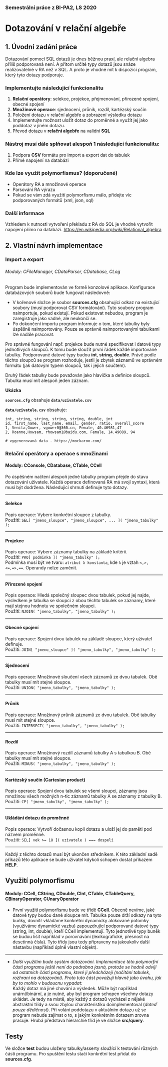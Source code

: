 ### Semestrální práce z BI-PA2, LS 2020

# Dotazování v relační algebře

## 1. Úvodní zadání práce
Dotazování pomocí SQL dotazů je dnes běžnou praxí, ale relační algebra příliš podporovaná není. A přitom určité typy dotazů jsou snáze realizovatelné v RA než v SQL. A proto je vhodné mít k dispozici program, který tyto dotazy podporuje.

### Implementujte následující funkcionalitu
1. **Relační operátory**: selekce, projekce, přejmenování, přirozené spojení, obecné spojení
2. **Množinové operace**: sjednocení, průnik, rozdíl, kartézský součin
3. Položení dotazu v relační algebře a zobrazení výsledku dotazu
4. Implementujte možnost uložit dotaz do proměnné a využít jej jako poddotaz v jiném dotazu.
5. Převod dotazu v **relační algebře** na validní **SQL**

### Nástroj musí dále splňovat alespoň 1 následující funkcionalitu:
1. Podpora **CSV** formátu pro import a export dat do tabulek
2. Přímé napojení na databázi

### Kde lze využít polymorfismus? (doporučené)
- Operátory RA a množinové operace
- Parsování RA výrazu
- Pokud se vám zdá využití polymorfismu málo, přidejte víc podporovaných formátů (xml, json, sql)

### Další informace
Vzhledem k nutnosti vytvoření překladu z RA do SQL je vhodné vytvořit napojení přímo na databázi.
https://en.wikipedia.org/wiki/Relational_algebra

## 2. Vlastní návrh implementace
### Import a export
###### Moduly: CFileManager, CDataParser, CDatabase, CLog
Program bude implementován ve formě konzolové aplikace. Konfigurace databázových souborů bude fungovat následovně:
- V kořenové složce je soubor **sources.cfg** obsahující odkaz na existující soubory (musí podporovat CSV formátování).  Tyto soubory program naimportuje, pokud existují. Pokud existovat nebudou, program je zaregistruje jako vadné, ale neukončí se.
- Po dokončení importu program informuje o tom, které tabulky byly úspěšně naimportovány. Pouze se správně naimportovanými tabulkami lze nadále pracovat.

Pro správné fungování např. projekce bude nutné specifikovat i datové typy jednotlivých sloupců. K tomu bude sloužit první řádek každé importované tabulky. Podporované datové typy budou  **int**, **string**, **double**. Právě podle těchto sloupců se program rozhoduje, jestli je zbytek záznamů ve správném formátu (jak datovým typem sloupců, tak i jejich součtem).

Druhý řádek tabulky bude považován jako hlavička a definice sloupců. Tabulka musí mít alespoň jeden záznam.

**Ukázka**

**`sources.cfg`** obsahuje **`data/uzivatele.csv`**

**`data/uzivatele.csv`** obsahuje:


```
int, string, string, string, string, double, int
id, first_name, last_name, email, gender, ratio, overall_score
1, Venita,Gower, vgower0@360.cn, Female, 40.46981,47
2, Roanne,Howsam, rhowsam1@baidu.com, Female, 14.49089, 94

# vygenerovaná data - https://mockaroo.com/
```

### Relační operátory a operace s množinami
#### Moduly: CConsole, CDatabase, CTable, CCell
Po úspěšném načtení alespoň jedné tabulky program přejde do stavu dotazování uživatele. Každá operace definovaná RA má svojí syntaxi, která musí být dodržena. Následující shrnutí definuje tyto dotazy.

---

#### Selekce
Popis operace: Vybere konkrétní sloupce z tabulky.\
Použití: ``SEL[ "jmeno_sloupce", "jmeno_sloupce", ... ]( "jmeno_tabulky" );`` 

---

#### Projekce
Popis operace: Vybere záznamy tabulky na základě kritérií.\
Použití: ``PRO[ podminka ]( "jmeno_tabulky" );``\
Podmínka musí být ve tvaru: ``atribut λ konstanta``, kde `λ` je vztah ``<,>,<=,=>,==``. Operandy nelze zaměnit.

---

#### Přirozené spojení
Popis operace: Hledá společný sloupec dvou tabulek, pokud jej najde, výsledkem je tabulka se sloupci z obou těchto tabulek se záznamy, které mají stejnou hodnotu ve společném sloupci.\
Použití: ``NJOIN( "jmeno_tabulky", "jmeno_tabulky" );``

---

#### Obecné spojení
Popis operace: Spojení dvou tabulek na základě sloupce, který uživatel definuje.\
Použití: ``JOIN[ "jmeno_sloupce" ]( "jmeno_tabulky", "jmeno_tabulky" );``

---

#### Sjednocení
Popis operace: Množinové sloučení všech záznamů ze dvou tabulek. Obě tabulky musí mít stejné sloupce.\
Použití: ``UNION( "jmeno_tabulky", "jmeno_tabulky" );``

---

#### Průnik
Popis operace: Množinový průnik záznamů ze dvou tabulek. Obě tabulky musí mít stejné sloupce.\
Použití: ``INTERSECT( "jmeno_tabulky", "jmeno_tabulky" );``

---

#### Rozdíl
Popis operace: Množinový rozdíl záznamů tabulky A s tabulkou B. Obě tabulky musí mít stejné sloupce.\
Použití: ``MINUS( "jmeno_tabulky", "jmeno_tabulky" );``

---

#### Kartézský součin (Cartesian product)
Popis operace: Spojení dvou tabulek se všemi sloupci, záznamy jsou množinou všech možných n-tic záznamů tabulky A se záznamy z tabulky B.\
Použití: ``CP( "jmeno_tabulky", "jmeno_tabulky" );``

---

#### Ukládání dotazu do proměnné
Popis operace: Vytvoří dočasnou kopii dotazu a uloží jej do paměti pod názvem proměnné.\
Použití: ``SEL[ vek >= 18 ]( uzivatele ) === dospeli``

---

Každý z těchto dotazů musí být ukončen středníkem.
K této základní sadě příkazů této aplikace se bude uživatel kdykoli schopen dostat příkazem **HELP**.

## Využití polymorfismu

#### Moduly: CCell, CString, CDouble, CInt, CTable, CTableQuery, CBinaryOperator, CUnaryOperator

- První využití polymorfismu bude ve třídě **CCell**. Obecně nevíme, jaké datové typy budou dané sloupce mít. Tabulka pouze drží odkazy na tyto buňky, dovnitř vkládáme konkrétní dynamicky alokované potomky (využíváme dynamické vazbu) zapouzdrující podporované datové typy (string, int, double), kteří CCell implementují. Tyto jednotlivé typy buněk se budou lišit například v porovnávání (lexikografické, přesnost na desetinná čísla). Tyto třídy jsou tedy připraveny na jakoukoliv další nástavbu (například úplně vlastní objekt).

---

- _Další využitím bude systém dotazování. Implementace této polymorfní části programu ještě není do podrobna jasná, protože se hodně odvíjí od ostatních částí programu, které ji předcházejí (načítání tabulek, rozhraní na dotazování). Proto tuto část považuji hlavně jako úvahu, jak by to mohlo v budoucnu vypadat:_\
 Každý dotaz má jiné chování a výsledek. Může být například unární/binární, a je nutné, aby byl program schopen všechny dotazy ukládat. Je tedy na místě, aby každý z dotazů vycházel z nějaké abstraktní třídy a svou zbylou charakteristiku doimplementoval (_doteď pouze dědičnost_). Při volání poddotazu v aktuálním dotazu už se program nebude zajímat o to, s jakým konkrétním dotazem zrovna pracuje. Hrubá představa hierarchie tříd je ve složce **src/query**.
   
## Testy
Ve složce **test** budou uloženy tabulky/asserty sloužící k testování různých částí programu.
Pro spuštění testu stačí konkrétní test přidat do **sources.cfg**.